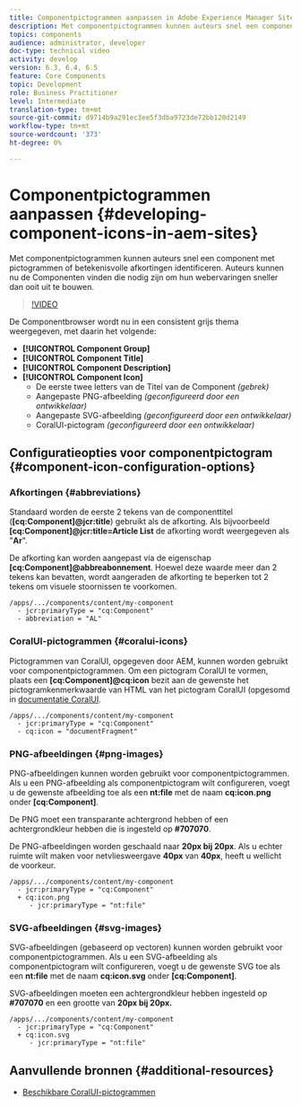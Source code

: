 ```yaml
---
title: Componentpictogrammen aanpassen in Adobe Experience Manager Sites
description: Met componentpictogrammen kunnen auteurs snel een component met pictogrammen of betekenisvolle afkortingen identificeren. Auteurs kunnen nu de Componenten vinden die nodig zijn om hun webervaringen sneller dan ooit uit te bouwen.
topics: components
audience: administrator, developer
doc-type: technical video
activity: develop
version: 6.3, 6.4, 6.5
feature: Core Components
topic: Development
role: Business Practitioner
level: Intermediate
translation-type: tm+mt
source-git-commit: d9714b9a291ec3ee5f3dba9723de72bb120d2149
workflow-type: tm+mt
source-wordcount: '373'
ht-degree: 0%

---
```



# Componentpictogrammen aanpassen {#developing-component-icons-in-aem-sites}

Met componentpictogrammen kunnen auteurs snel een component met pictogrammen of betekenisvolle afkortingen identificeren. Auteurs kunnen nu de Componenten vinden die nodig zijn om hun webervaringen sneller dan ooit uit te bouwen.

>[!VIDEO](https://video.tv.adobe.com/v/16778/?quality=9&learn=on)

De Componentbrowser wordt nu in een consistent grijs thema weergegeven, met daarin het volgende:

* **[!UICONTROL Component Group]**
* **[!UICONTROL Component Title]**
* **[!UICONTROL Component Description]**
* **[!UICONTROL Component Icon]**
   * De eerste twee letters van de Titel van de Component *(gebrek)*
   * Aangepaste PNG-afbeelding *(geconfigureerd door een ontwikkelaar)*
   * Aangepaste SVG-afbeelding *(geconfigureerd door een ontwikkelaar)*
   * CoralUI-pictogram *(geconfigureerd door een ontwikkelaar)*

## Configuratieopties voor componentpictogram {#component-icon-configuration-options}

### Afkortingen {#abbreviations}

Standaard worden de eerste 2 tekens van de componenttitel (**[cq:Component]@jcr:title**) gebruikt als de afkorting. Als bijvoorbeeld **[cq:Component]@jcr:title=Article List** de afkorting wordt weergegeven als &quot;**Ar**&quot;.

De afkorting kan worden aangepast via de eigenschap **[cq:Component]@abbreabonnement**. Hoewel deze waarde meer dan 2 tekens kan bevatten, wordt aangeraden de afkorting te beperken tot 2 tekens om visuele stoornissen te voorkomen.

```plain
/apps/.../components/content/my-component
  - jcr:primaryType = "cq:Component"
  - abbreviation = "AL"
```

### CoralUI-pictogrammen {#coralui-icons}

Pictogrammen van CoralUI, opgegeven door AEM, kunnen worden gebruikt voor componentpictogrammen. Om een pictogram CoralUI te vormen, plaats een **[cq:Component]@cq:icon** bezit aan de gewenste het pictogramkenmerkwaarde van HTML van het pictogram CoralUI (opgesomd in [documentatie CoralUI](https://helpx.adobe.com/experience-manager/6-5/sites/developing/using/reference-materials/coral-ui/coralui3/Coral.Icon.html).

```plain
/apps/.../components/content/my-component
  - jcr:primaryType = "cq:Component"
  - cq:icon = "documentFragment"
```

### PNG-afbeeldingen {#png-images}

PNG-afbeeldingen kunnen worden gebruikt voor componentpictogrammen. Als u een PNG-afbeelding als componentpictogram wilt configureren, voegt u de gewenste afbeelding toe als een **nt:file** met de naam **cq:icon.png** onder **[cq:Component]**.

De PNG moet een transparante achtergrond hebben of een achtergrondkleur hebben die is ingesteld op **#707070**.

De PNG-afbeeldingen worden geschaald naar **20px bij 20px**. Als u echter ruimte wilt maken voor netvliesweergave **40px** van **40px**, heeft u wellicht de voorkeur.

```plain
/apps/.../components/content/my-component
  - jcr:primaryType = "cq:Component"
  + cq:icon.png
     - jcr:primaryType = "nt:file"
```

### SVG-afbeeldingen {#svg-images}

SVG-afbeeldingen (gebaseerd op vectoren) kunnen worden gebruikt voor componentpictogrammen. Als u een SVG-afbeelding als componentpictogram wilt configureren, voegt u de gewenste SVG toe als een **nt:file** met de naam **cq:icon.svg** onder **[cq:Component]**.

SVG-afbeeldingen moeten een achtergrondkleur hebben ingesteld op **#707070** en een grootte van **20px bij 20px.**

```plain
/apps/.../components/content/my-component
  - jcr:primaryType = "cq:Component"
  + cq:icon.svg
     - jcr:primaryType = "nt:file"
```

## Aanvullende bronnen {#additional-resources}

* [Beschikbare CoralUI-pictogrammen](https://helpx.adobe.com/experience-manager/6-5/sites/developing/using/reference-materials/coral-ui/coralui3/Coral.Icon.html)
